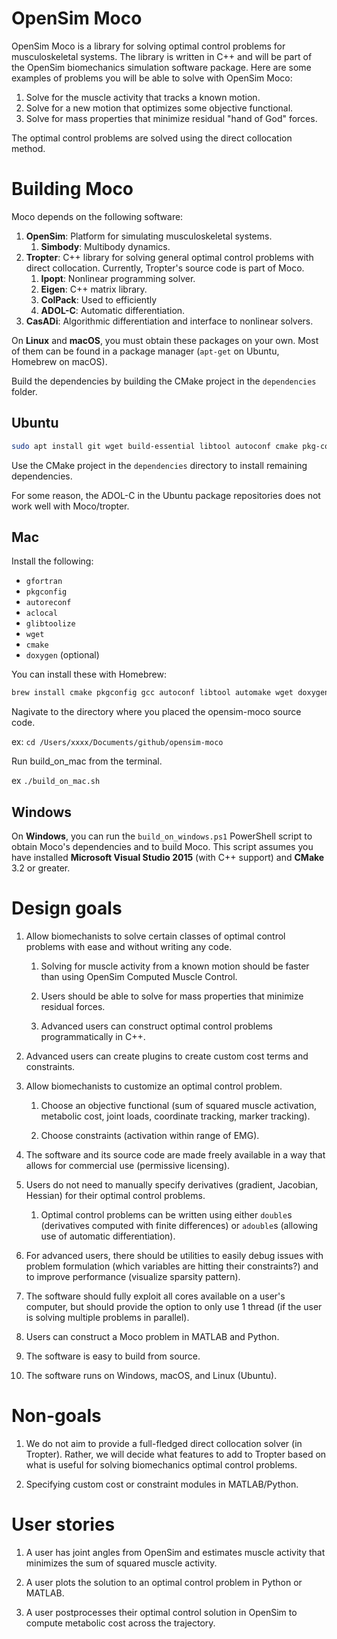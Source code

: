 OpenSim Moco
============

OpenSim Moco is a library for solving optimal control problems for 
musculoskeletal systems. The library is written in C++ and will be part of 
the OpenSim biomechanics simulation software package. Here are some examples of 
problems you will be able to solve with OpenSim Moco:

1. Solve for the muscle activity that tracks a known motion.
2. Solve for a new motion that optimizes some objective functional.
3. Solve for mass properties that minimize residual "hand of God" forces.

The optimal control problems are solved using the direct collocation method.

Building Moco
=============

Moco depends on the following software:

1. **OpenSim**: Platform for simulating musculoskeletal systems.
   1. **Simbody**: Multibody dynamics.
2. **Tropter**: C++ library for solving general optimal control problems with 
direct collocation. Currently, Tropter's source code is part of Moco.
   1. **Ipopt**: Nonlinear programming solver.
   2. **Eigen**: C++ matrix library.
   3. **ColPack**: Used to efficiently 
   4. **ADOL-C**: Automatic differentiation.
3. **CasADi**: Algorithmic differentiation and interface to nonlinear solvers.

On **Linux** and **macOS**, you must obtain these packages on your own. Most of
them can be found in a package manager (`apt-get` on Ubuntu, Homebrew on macOS).

Build the dependencies by building the CMake project in the `dependencies`
folder.

Ubuntu
------

```bash
sudo apt install git wget build-essential libtool autoconf cmake pkg-config gfortran liblapack-dev
```

Use the CMake project in the
`dependencies` directory to install remaining dependencies.

For some reason, the ADOL-C in the Ubuntu package repositories does not work well
with Moco/tropter.

Mac
---

Install the following:
- `gfortran`
- `pkgconfig`
- `autoreconf`
- `aclocal`
- `glibtoolize`
- `wget`
- `cmake`
- `doxygen` (optional)

You can install these with Homebrew:

```bash
brew install cmake pkgconfig gcc autoconf libtool automake wget doxygen
```

Nagivate to the directory where you placed the opensim-moco source code.

ex: `cd /Users/xxxx/Documents/github/opensim-moco`

Run build_on_mac from the terminal.

ex `./build_on_mac.sh`


Windows
-------

On **Windows**, you can run the `build_on_windows.ps1` PowerShell script to 
obtain Moco's dependencies and to build Moco. This script assumes you
have installed **Microsoft Visual Studio 2015** (with C++ support) and **CMake**
3.2 or greater.

Design goals
============

1. Allow biomechanists to solve certain classes of optimal control problems with
   ease and without writing any code.

   1. Solving for muscle activity from a known motion should be faster than 
      using OpenSim Computed Muscle Control.
      
   2. Users should be able to solve for mass properties that minimize 
      residual forces.
      
   3. Advanced users can construct optimal control problems programmatically in
      C++.
   
3. Advanced users can create plugins to create custom cost terms and 
   constraints.
      
2. Allow biomechanists to customize an optimal control problem.

   1. Choose an objective functional (sum of squared muscle activation, 
      metabolic cost, joint loads, coordinate tracking, marker tracking).
      
   2. Choose constraints (activation within range of EMG).
      
3. The software and its source code are made freely available in a way that 
   allows for commercial use (permissive licensing).
   
4. Users do not need to manually specify derivatives (gradient, Jacobian, 
   Hessian) for their optimal control problems.
   
   1. Optimal control problems can be written using either `double`s 
      (derivatives computed with finite differences) or `adouble`s (allowing use
      of automatic differentiation).

5. For advanced users, there should be utilities to easily debug issues with 
   problem formulation (which variables are hitting their constraints?) and to 
   improve performance (visualize sparsity pattern).
   
6. The software should fully exploit all cores available on a user's 
   computer, but should provide the option to only use 1 thread (if the user is 
   solving multiple problems in parallel).
   
7. Users can construct a Moco problem in MATLAB and Python.

8. The software is easy to build from source.

9. The software runs on Windows, macOS, and Linux (Ubuntu).

Non-goals
=========

1. We do not aim to provide a full-fledged direct collocation solver (in 
   Tropter). Rather, we will decide what features to add to Tropter based on 
   what is useful for solving biomechanics optimal control problems.
    
2. Specifying custom cost or constraint modules in MATLAB/Python.

User stories
============

1. A user has joint angles from OpenSim and estimates muscle activity
   that minimizes the sum of squared muscle activity.
 
2. A user plots the solution to an optimal control problem in Python or MATLAB.
   
3. A user postprocesses their optimal control solution in OpenSim to compute 
   metabolic cost across the trajectory.

